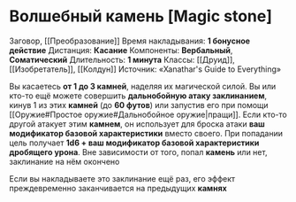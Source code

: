 # Волшебный камень [Magic stone]
Заговор, [[Преобразование]]
Время накладывания: **1 бонусное действие**
Дистанция: **Касание**
Компоненты: **Вербальный**, **Соматический**
Длительность: **1 минута**
Классы: [[Друид]], [[Изобретатель]], [[Колдун]]
Источник: «Xanathar's Guide to Everything»

Вы касаетесь **от 1 до 3 камней**, наделяя их магической силой. Вы или кто-то ещё можете совершить **дальнобойную атаку заклинанием**, кинув 1 из этих **камней** (до **60 футов**) или запустив его при помощи [[Оружие#Простое оружие#Дальнобойное оружие|пращи]]. Если кто-то другой атакует этим **камнем**, он использует для броска атаки **ваш модификатор базовой характеристики** вместо своего. При попадании цель получает **1d6 + ваш модификатор базовой характеристики дробящего урона**. Вне зависимости от того, попал **камень** или нет, заклинание на нём окончено
  
Если вы накладываете это заклинание ещё раз, его эффект преждевременно заканчивается на предыдущих **камнях**